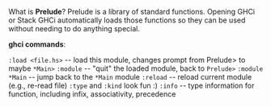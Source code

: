 What is **Prelude**? Prelude is a library of standard functions. Opening GHCi or Stack GHCi automatically loads those functions 
so they can be used without needing to do anything special.

**ghci commands**:

`:load <file.hs>` -- load this module, changes prompt from Prelude> to maybe `*Main>`
`:module` -- "quit" the loaded module, back to `Prelude>`
`:module *Main` -- jump back to the `*Main` module
`:reload` -- reload current module (e.g., re-read file)
`:type` and `:kind` look fun :)
`:info` -- type information for function, including infix, associativity, precedence
